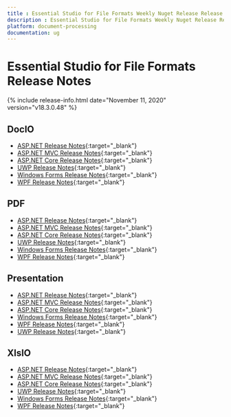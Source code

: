 ```yaml
---
title : Essential Studio for File Formats Weekly Nuget Release Release Notes  
description : Essential Studio for File Formats Weekly Nuget Release Release Notes  
platform: document-processing
documentation: ug
---
```


# Essential Studio for File Formats  Release Notes  

{% include release-info.html date="November 11, 2020" version="v18.3.0.48" %} 

## DocIO

* [ASP.NET Release Notes](/aspnet/release-notes/v18.3.0.48#docio){:target="_blank"}
* [ASP.NET MVC Release Notes](/aspnetmvc/release-notes/v18.3.0.48#docio){:target="_blank"}
* [ASP.NET Core Release Notes](/aspnet-core/release-notes/v18.3.0.48#docio){:target="_blank"}
* [UWP Release Notes](/uwp/release-notes/v18.3.0.48#docio){:target="_blank"}
* [Windows Forms Release Notes](/windowsforms/release-notes/v18.3.0.48#docio){:target="_blank"}
* [WPF Release Notes](/wpf/release-notes/v18.3.0.48#docio){:target="_blank"}


## PDF

* [ASP.NET Release Notes](/aspnet/release-notes/v18.3.0.48#pdf){:target="_blank"}
* [ASP.NET MVC Release Notes](/aspnetmvc/release-notes/v18.3.0.48#pdf){:target="_blank"}
* [ASP.NET Core Release Notes](/aspnet-core/release-notes/v18.3.0.48#pdf){:target="_blank"}
* [UWP Release Notes](/uwp/release-notes/v18.3.0.48#pdf){:target="_blank"}
* [Windows Forms Release Notes](/windowsforms/release-notes/v18.3.0.48#pdf){:target="_blank"}
* [WPF Release Notes](/wpf/release-notes/v18.3.0.48#pdf){:target="_blank"}


## Presentation

* [ASP.NET Release Notes](/aspnet/release-notes/v18.3.0.48#presentation){:target="_blank"}
* [ASP.NET MVC Release Notes](/aspnetmvc/release-notes/v18.3.0.48#presentation){:target="_blank"}
* [ASP.NET Core Release Notes](/aspnet-core/release-notes/v18.3.0.48#presentation){:target="_blank"}
* [Windows Forms Release Notes](/windowsforms/release-notes/v18.3.0.48#presentation){:target="_blank"}
* [WPF Release Notes](/wpf/release-notes/v18.3.0.48#presentation){:target="_blank"}
* [UWP Release Notes](/uwp/release-notes/v18.3.0.48#presentation){:target="_blank"}


## XlsIO

* [ASP.NET Release Notes](/aspnet/release-notes/v18.3.0.48#xlsio){:target="_blank"}
* [ASP.NET MVC Release Notes](/aspnetmvc/release-notes/v18.3.0.48#xlsio){:target="_blank"}
* [ASP.NET Core Release Notes](/aspnet-core/release-notes/v18.3.0.48#xlsio){:target="_blank"}
* [UWP Release Notes](/uwp/release-notes/v18.3.0.48#xlsio){:target="_blank"}
* [Windows Forms Release Notes](/windowsforms/release-notes/v18.3.0.48#xlsio){:target="_blank"}
* [WPF Release Notes](/wpf/release-notes/v18.3.0.48#xlsio){:target="_blank"}